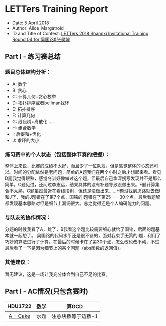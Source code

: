 # LETTers Training Report

- Date: 5 April 2018
- Author: Alice_Margatroid
- ID and Title of Contest: [LETTers 2018 Shannxi Invitational Training Round 04 for 吴国铭&张昊坤
](https://vjudge.net/contest/220479)

## Part I - 练习赛总结

### 题目总体结构分析：

- A: 数学
- B: 贪心
- C: 计算几何+贪心枚举
- D: 拓扑排序或者bellman找环
- E: 拓扑排序
- F: 计算几何
- G: 线段树+离散化……
- H: 组合数学
- I: 后缀和+优化
- J: 求环的大小

### 练习赛中的个人状态（包括整体节奏的把握）：

整体上来说，比赛的成绩不太好，而且少了一位队友，但是感觉整体的心态还可以。时间的分配依然是老问题，简单的A题我们在两个小时之后才想起来看。看见D题我觉得眼熟，感觉冬训好像做过这个题，但最后自己拿深搜写发现并不是那么简单。C题见过，还问过李志远，结果具体的没有补题导致没做出来。F题计算集合不太熟，G题虽然最近在看线段树，但还是没做出来……H题没找到思路就去做I和J了，我的J题错在了第7个点，国铭的I题错在了第25——30个点。最后看题解都发现基本思路对但是细节上漏洞很大。总之觉得还是个人编码能力的问题。

### 与队友的协作情况：

分题的时候我看了A，跳了，B我看这个题比较需要细心就给了国铭，后面的题基本就一起想了。
吴国铭的代码水平还是很不错的，面对我束手无策的I题，利用了巧妙的算法进行了计算。在最后的时候卡在了第30个点，怎么改也改不动，不过最后看了一下是因为细节上的某个问题（abs函数的返回值）。

### 其他建议：

暂无建议，这是一场让我充分体会到自己不足的比赛。

## Part I - AC情况(只包含赛时)

| HDU1722 | 数学 | 算GCD | 
| :-: | :-: | :-: | 
| [A - Cake](https://vjudge.net/contest/220479#problem/A) | 水题 | 注意块数等于边数-1 | 
